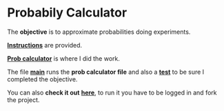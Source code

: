 # Probabily Calculator

The **objective** is to approximate probabilities doing experiments.

[**Instructions**](https://github.com/LautaroOchotorena/Scientific-Computing-with-Python-Freecodecamp/blob/main/Probabily%20Calculator/Instructions.md) are provided.

[**Prob calculator**](https://github.com/LautaroOchotorena/Scientific-Computing-with-Python-Freecodecamp/blob/main/Probabily%20Calculator/prob_calculator.py) is where I did the work.

The file [**main**](https://github.com/LautaroOchotorena/Scientific-Computing-with-Python-Freecodecamp/blob/main/Probabily%20Calculator/main.py) runs the **prob calculator file** and also a [**test**](https://github.com/LautaroOchotorena/Scientific-Computing-with-Python-Freecodecamp/blob/main/Probabily%20Calculator/test_module.py) to be sure I completed the objective.

You can also **check it out** [**here**](https://replit.com/@LautaroOchotore/Probability-Calculator), to run it you have to be logged in and fork the project.

